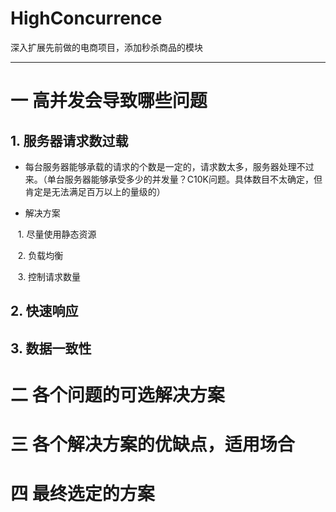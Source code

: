 # HighConcurrence
深入扩展先前做的电商项目，添加秒杀商品的模块
***
# 一 高并发会导致哪些问题
## 1. 服务器请求数过载
- 每台服务器能够承载的请求的个数是一定的，请求数太多，服务器处理不过来。（单台服务器能够承受多少的并发量？C10K问题。具体数目不太确定，但肯定是无法满足百万以上的量级的）

- 解决方案

&nbsp;&nbsp; 1. 尽量使用静态资源

&nbsp;&nbsp; 2. 负载均衡

&nbsp;&nbsp; 3. 控制请求数量

## 2. 快速响应

## 3. 数据一致性

# 二 各个问题的可选解决方案

# 三 各个解决方案的优缺点，适用场合

# 四 最终选定的方案
